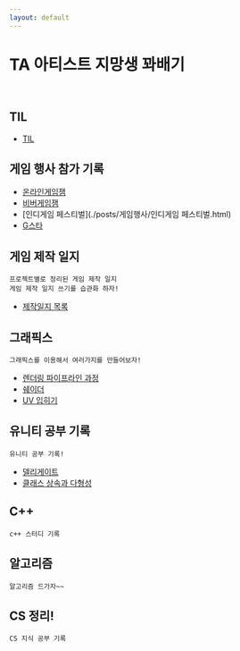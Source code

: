 ```yaml
---
layout: default
---
```


# TA 아티스트 지망생 꽈배기<br><br>

## TIL

* [TIL](./posts/TIL/리드미.html)

## 게임 행사 참가 기록
* [온라인게임잼](./posts/게임행사/온라인게임잼.html)
* [비버게임잼](./posts/게임행사/비버게임잼.html)
* [인디게임 페스티벌](./posts/게임행사/인디게임 페스티벌.html)
* [G스타](./posts/게임행사/G스타.html)

## 게임 제작 일지
```
프로젝트별로 정리된 게임 제작 일지
게임 제작 일지 쓰기를 습관화 하자!
```
* [제작일지 목록](./posts/GameDevDiary/목차.html)


## 그래픽스
```
그래픽스를 이용해서 여러가지를 만들어보자!
```
* [렌더링 파이프라인 과정](./posts/graphics/rendering_pipeline.html)
* [쉐이더](./posts/graphics/shader_1.html)
* [UV 입히기](./posts/graphics/shader_2.html)


## 유니티 공부 기록
```
유니티 공부 기록!
```
* [델리게이트](./posts/unity/Delegate.html)
* [클래스 상속과 다형성](/posts/unity/Class.html)



## C++
```
c++ 스터디 기록
```

## 알고리즘
```
알고리즘 드가자~~
```

## CS 정리!
```
CS 지식 공부 기록
```
